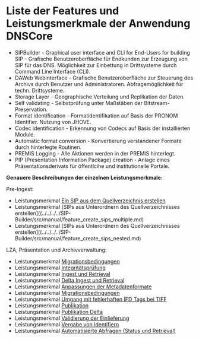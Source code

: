# Liste der Features und Leistungsmerkmale der Anwendung DNSCore

* SIPBuilder - Graphical user interface and CLI for End-Users for building SIP - Grafische Benutzeroberfläche für Endkunden zur Erzeugung von SIP für das DNS. Möglichkeit zur Einbettung in Drittsysteme durch Command Line Interface (CLI). 
* DAWeb Webinterface - Grafische Benutzeroberfläche zur Steuerung des Archivs durch Benutzer und Administratoren. Abfragemöglichkeit für techn. Drittsysteme.
* Storage Layer - Geographische Verteilung und Replikation der Daten.
* Self validating - Selbstprüfung unter Maßstäben der Bitstream-Preservation.
* Format identification - Formatidentifikation auf Basis der PRONOM Identifier. Nutzung von JHOVE.
* Codec identification - Erkennung von Codecs auf Basis der installierten Module.
* Automatic format conversion - Konvertierung verstandener Formate durch hinterlegte Routinen. 
* PREMIS Logging - Alle Aktionen werden in der PREMIS hinterlegt.
* PIP (Presentation Information Package) creation - Anlage eines Präsentationsderivats für öffentlcihe und institutionelle Portale. 

<b>Genauere Beschreibungen der einzelnen Leistungsmerkmale:</b>

<c>Pre-Ingest:</c>
* Leistungsmerkmal [Ein SIP aus dem Quellverzeichnis erstellen](../../../../SIP-Builder/src/manual/feature_create_sip_single.md)   
* Leistungsmerkmal [SIPs aus Unterordnern des Quellverzeichnisses erstellen]((../../../../SIP-Builder/src/manual/feature_create_sips_multiple.md)   
* Leistungsmerkmal [SIPs aus Unterordnern des Quellverzeichnisses erstellen]((../../../../SIP-Builder/src/manual/feature_create_sips_nested.md)

<c>LZA, Präsentation und Archivverwaltung:</c>
* Leistungsmerkmal [Migrationsbedingungen](feature_migration_right.md)
* Leistungsmerkmal [Integritätsprüfung](feature_integrity_check.md)
* Leistungsmerkmal [Ingest und Retrieval](feature_ingest_retrieval.md)
* Leistungsmerkmal [Delta Ingest und Retrieval](feature_delta_ingest_retrieval.md)
* Leistungsmerkmal [Anpassungen der Metadatenformate](feature_metadata_updates.md)
* Leistungsmerkmal [Migrationsbedingungen](feature_migration_right.md)
* Leistungsmerkmal [Umgang mit fehlerhaften IFD Tags bei TIFF](feature_tiff_problem_detection.md)
* Leistungsmerkmal [Publikation](feature_publication.md) 
* Leistungsmerkmal [Publikation Delta](feature_publication_delta.md)
* Leistungsmerkmal [Validierung der Einlieferung](feature_ingest_validation.md)
* Leistungsmerkmal [Vergabe von Identifiern](feature_identifier_assignment.md)
* Leistungsmerkmal [Automatisierte Abfragen (Status und Retrieval)](feature_automated_queries.md) 
